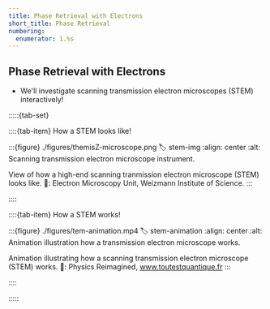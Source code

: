```yaml
---
title: Phase Retrieval with Electrons
short_title: Phase Retrieval
numbering:
  enumerator: 1.%s
---
```


## Phase Retrieval with Electrons

- We'll investigate scanning transmission electron microscopes (STEM) interactively!

:::::{tab-set}

::::{tab-item} How a STEM looks like!

:::{figure} ./figures/themisZ-microscope.png
:label: stem-img
:align: center
:alt: Scanning transmission electron microscope instrument.

View of how a high-end scanning tranmission electron microscope (STEM) looks like.
📸: Electron Microscopy Unit, Weizmann Institute of Science.
:::

::::

::::{tab-item} How a STEM works!

:::{figure} ./figures/tem-animation.mp4
:label: stem-animation
:align: center
:alt: Animation illustration how a transmission electron microscope works.

Animation illustrating how a scanning transmission electron microscope (STEM) works.
🎥: Physics Reimagined, www.toutestquantique.fr
:::

::::

:::::


